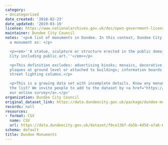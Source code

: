 ```yaml
---
category:
- Uncategorised
date_created: '2018-02-23'
date_updated: '2019-03-19'
license: https://www.nationalarchives.gov.uk/doc/open-government-licence/version/3/
maintainer: Dundee City Council
notes: '<p>A list of monuments in Dundee. In this context, Dundee City Council defines
  a monument as: </p>

  <p><em>''A statue, sculpture or structure erected in the public domain of Dundee
  City including public art.''</em></p>

  <p>This definition excludes: advertising kiosks; mosaics, decorative patterns and
  plaques at ground level or attached to buildings; information boards and augmented
  street lighting columns.</p>

  <p>This is a growing data set with incomplete details. Know any monuments not on
  the list? We invite people to add to the dataset by <a href="https://survey123.arcgis.com/share/4eff890a79fb4c2d842d5972a7f31815">completing
  our online survey</a>.</p>'
organization: Dundee City Council
original_dataset_link: https://data.dundeecity.gov.uk/package/dundee-monuments
records: null
resources:
- format: CSV
  name: CSV
  url: https://data.dundeecity.gov.uk/dataset/f0ce136f-da5b-4d5d-a7a6-6fea9a913bbe/resource/75ec80d4-57e7-4696-a6e5-1011a30f7019/download/monuments_transformed.csv
schema: default
title: Dundee Monuments
---
```

